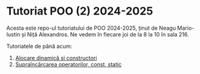 # Tutoriat POO (2) 2024-2025

Acesta este repo-ul tutoriatului de POO 2024-2025, ținut de Neagu Mario-Iustin și Niță Alexandros. Ne vedem în fiecare joi de la 8 la 10 în sala 216.

Tutoriatele de până acum:
1. [Alocare dinamică si constructori](/tutoriat1/README.md)
2. [Supraîncărcarea operatorilor, const, static](/tutoriat2/README.md)